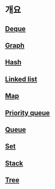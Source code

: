 # 개요

## [Deque](./Deque.md)
## [Graph](./Graph.md)
## [Hash](./Hash.md)
## [Linked list](./Linked_list.md)
## [Map](./Map.md)
## [Priority queue](./Priority_queue.md)
## [Queue](./Queue.md)
## [Set](./Set.md)
## [Stack](./Stack.md)
## [Tree](./Tree.md)